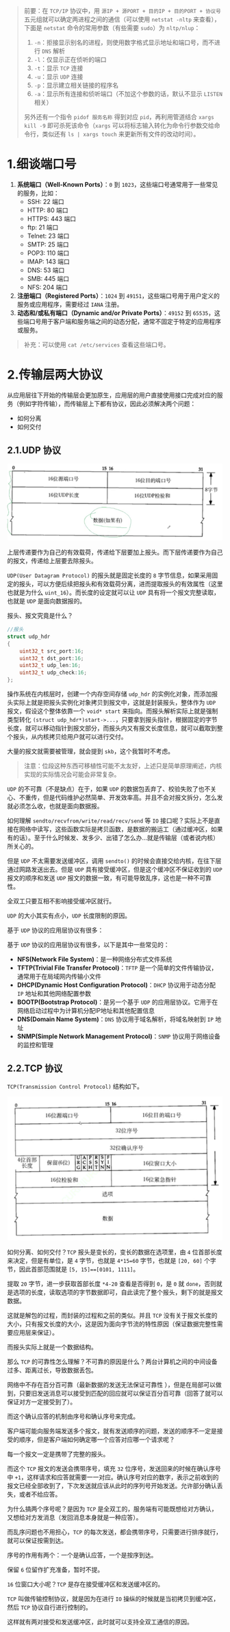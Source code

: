 >   前要：在 `TCP/IP` 协议中，用 `源IP + 源PORT + 目的IP + 目的PORT + 协议号` 五元组就可以确定两进程之间的通信（可以使用 `netstat -nltp` 来查看），下面是 `netstat` 命令的常用参数（有些需要 `sudo`）为 `nltp/nlup`：
>
>   1.  `-n`：拒接显示别名的进程，则使用数字格式显示地址和端口号，而不进行 `DNS` 解析
>   2.  `-l`：仅显示正在侦听的端口
>   3.  `-t`：显示 `TCP` 连接
>   4.  `-u`：显示 `UDP` 连接
>   5.  `-p`：显示建立相关链接的程序名
>   6.  `-a`：显示所有连接和侦听端口（不加这个参数的话，默认不显示 `LISTEN` 相关）
>
>   另外还有一个指令 `pidof 服务名称` 得到对应 `pid`，再利用管道结合 `xargs kill -9` 即可杀死该命令（`xargs` 可以将标志输入转化为命令行参数交给命令行，类似还有 `ls | xargs touch` 来更新所有文件的改动时间）。

# 1.细谈端口号

1.  **系统端口（Well-Known Ports）**：`0` 到 `1023`，这些端口号通常用于一些常见的服务，比如：
    *   SSH: 22 端口
    *   HTTP: 80 端口
    *   HTTPS: 443 端口
    *   ftp: 21 端口
    *   Telnet: 23 端口
    *   SMTP: 25 端口
    *   POP3: 110 端口
    *   IMAP: 143 端口
    *   DNS: 53 端口
    *   SMB: 445 端口
    *   NFS: 204 端口
2.  **注册端口（Registered Ports）**：`1024` 到 `49151`，这些端口号用于用户定义的服务或应用程序，需要经过 `IANA` 注册。
3.  **动态和/或私有端口（Dynamic and/or Private Ports）**：`49152` 到 `65535`，这些端口号用于客户端和服务端之间的动态分配，通常不固定于特定的应用程序或服务。

>   补充：可以使用 `cat /etc/services` 查看这些端口号。

# 2.传输层两大协议

从应用层往下开始的传输层会更加原生，应用层的用户直接使用接口完成对应的服务（例如字符传输），而传输层上下都有协议，因此必须解决两个问题：

-   如何分离
-   如何交付

## 2.1.UDP 协议

![image-20240403095838090](./assets/image-20240403095838090.png)

上层传递要作为自己的有效载荷，传递给下层要加上报头。而下层传递要作为自己的报文，传递给上层要去除报头。

`UDP(User Datagram Protocol)` 的报头就是固定长度的 `8` 字节信息，如果采用固定的报头，可以方便后续把报头和有效载荷分离，进而提取报头的有效属性（这里也就是为什么 `uint_16`）。而长度的设定就可以让 `UDP` 具有将一个报文完整读取，也就是 `UDP` 是面向数据报的。

报头、报文究竟是什么？

```cpp
//报头
struct udp_hdr
{
	uint32_t src_port:16;  
	uint32_t dst_port:16;  
	uint32_t udp_len:16;  
	uint32_t udp_check:16;  
};
```

操作系统在内核层时，创建一个内存空间存储 `udp_hdr` 的实例化对象，而添加报头实际上就是把报头实例化对象拷贝到报文中，这就是封装报头，整体作为 `UDP` 报文，假设这个整体依靠一个 `void* start` 来指向。而报头解析实际上就是强制类型转化 `(struct udp_hdr*)start->...`，只要拿到报头指针，根据固定的字节长度，就可以移动指针到报文部分，而报头内又有报文长度信息，就可以截取到整个报头，从内核拷贝给用户就可以进行交付。

大量的报文就需要被管理，就会提到 `skb`，这个我暂时不考虑。

>   注意：位段这种东西可移植性可能不太友好，上述只是简单原理阐述，内核实现的实际情况会可能会非常复杂。

`UDP` 的不可靠（不是缺点）在于，如果 `UDP` 的数据包丢弃了、校验失败了也不关心、不重传，但是代码维护必然简单、开发效率高。并且不会对报文拆分，怎么发就必须怎么收，也就是面向数据报。

如何理解 `sendto/recvfrom/write/read/recv/send` 等 `IO` 接口呢？实际上不是直接在网络中读写，这些函数实际是拷贝函数，是数据的搬运工（通过缓冲区，如果有的话）。至于什么时候发、发多少、出错了怎么办...就是传输层（或者说内核）所关心的。

但是 `UDP` 不太需要发送缓冲区，调用 `sendto()` 的时候会直接交给内核，在往下层通过网路发送出去。但是 `UDP` 具有接受缓冲区，但是这个缓冲区不保证收到的 `UDP` 报文的顺序和发送 `UDP` 报文的数据一致，有可能导致乱序，这也是一种不可靠性。

全双工只要互相不影响接受缓冲区就行。

`UDP` 的大小其实有点小，`UDP` 长度限制的原因。

基于 `UDP` 协议的应用层协议有很多：

基于 `UDP` 协议的应用层协议有很多，以下是其中一些常见的：

-   **NFS(Network File System)**：是一种网络分布式文件系统
-   **TFTP(Trivial File Transfer Protocol)**：`TFTP` 是一个简单的文件传输协议，通常用于在局域网内传输小文件
-   **DHCP(Dynamic Host Configuration Protocol)**：`DHCP` 协议用于动态分配 `IP` 地址和其他网络配置参数
-   **BOOTP(Bootstrap Protocol)**：是另一个基于 `UDP` 的应用层协议。它用于在网络启动过程中为计算机分配IP地址和其他配置信息
-   **DNS(Domain Name System)**：`DNS` 协议用于域名解析，将域名映射到 `IP` 地址
-   **SNMP(Simple Network Management Protocol)**：`SNMP` 协议用于网络设备的监控和管理

## 2.2.TCP 协议

`TCP(Transmission Control Protocol)` 结构如下。

![image-20240403122019717](./assets/image-20240403122019717.png)

如何分离、如何交付？`TCP` 报头是变长的，变长的数据在选项里，由 `4` 位首部长度来决定，但是有单位，是 `4` 字节，也就是 `4*15=60` 字节，也就是 `[20, 60]` 个字节，因此首部范围就是 `[5, 15]==[0101, 1111]`。

提取 `20` 字节，进一步获取首部长度 `*4-20` 查看是否得到 `0`，是 `0` 就 `done`，否则就是选项的长度，读取选项的字节数据即可，自此读完了整个报头，剩下的就是报文数据。

这就是解包的过程，而封装的过程和之前的类似。并且 `TCP` 没有关于报文长度的大小，只有报文长度的大小，这是因为面向字节流的特性原因（保证数据完整性需要应用层来保证）。

而报头实际上就是一个数据结构。

那么 `TCP` 的可靠性怎么理解？不可靠的原因是什么？两台计算机之间的中间设备过多、距离过长，导致数据丢包。

网络中不存在百分百可靠（最新数据的发送无法保证可靠性 ），但是在局部可以做到，只要旧发送消息可以接受到匹配的回应就可以保证百分百可靠（回答了就可以保证对方一定接受到了）。

而这个确认应答的机制由序号和确认序号来完成。

客户端可能向服务端发送多个报文，就有发送顺序的问题，发送的顺序不一定是接受的顺序，但是客户端如何确定哪一个应答对应哪一个请求呢？

每一个报文一定是携带了完整的报头。

而这个 `TCP` 报文的发送会携带序号，填充 `32` 位序号，发送回来的时候在确认序号中 `+1`，这样请求和应答就需要一一对应。确认序号对应的数字，表示之前收到的报文已经全部收到了，下次发送就应该从此时的序列号开始发送。允许部分确认丢失，或者不给应答。

为什么搞两个序号呢？是因为 `TCP` 是全双工的，服务端有可能既想给对方确认，又想给对方发消息（发回消息本身就是一种应答）。

而乱序问题也不用担心，`TCP` 的每次发送，都会携带序号，只需要进行排序就行，就可以保证按需到达。

序号的作用有两个：一个是确认应答，一个是按序到达。

保留 `6` 位留作扩充准备，暂时不提。

`16` 位窗口大小呢？`TCP` 是存在接受缓冲区和发送缓冲区的。

`TCP` 叫做传输控制协议，就是因为在进行 `IO` 操纵的时候就是当初拷贝到缓冲区，然后 `TCP` 协议自行进行控制的。

这样就有两对接受和发送缓冲区，此时就可以支持全双工通信的原因。















